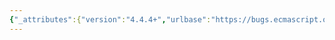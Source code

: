 ```yaml
---
{"_attributes":{"version":"4.4.4+","urlbase":"https://bugs.ecmascript.org/","maintainer":"dherman@mozilla.com"},"bug":{"bug_id":2596,"creation_ts":"2014-03-23 14:12:00 -0700","short_desc":"15.2.5.6 1.a Should be load.[[Execute]] not load.[[Factory]]","delta_ts":"2014-06-12 15:16:13 -0700","product":"Draft for 6th Edition","component":"editorial issue","version":"Rev 22: January 20, 2014 Draft","rep_platform":"All","op_sys":"All","bug_status":"RESOLVED","resolution":"FIXED","priority":"Normal","bug_severity":"normal","everconfirmed":true,"reporter":{"uid":"guybedford","name":"Guy Bedford"},"assigned_to":{"uid":"allen","name":"Allen Wirfs-Brock"},"long_desc":[{"commentid":7473,"comment_count":0,"who":{"uid":"guybedford","name":"Guy Bedford"},"bug_when":"2014-03-23 14:12:56 -0700","thetext":"Load.[[Execute]] is assigned in 15.2.4.5.3 5g, not Load.[[Factory]]."},{"commentid":8352,"comment_count":1,"who":{"uid":"allen","name":"Allen Wirfs-Brock"},"bug_when":"2014-05-12 17:09:45 -0700","thetext":"fixed in rev25 editor's draft"},{"commentid":8913,"comment_count":2,"who":{"uid":"allen","name":"Allen Wirfs-Brock"},"bug_when":"2014-06-12 15:16:13 -0700","thetext":"in rev25"}]}}
---
```

